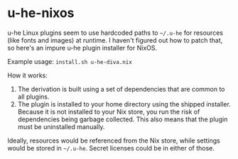 # u-he-nixos

u-he Linux plugins seem to use hardcoded paths to `~/.u-he` for resources (like fonts and images) at runtime. I haven't figured out how to patch that, so here's an impure u-he plugin installer for NixOS.

Example usage: `install.sh u-he-diva.nix`

How it works:

1. The derivation is built using a set of dependencies that are common to all plugins.
2. The plugin is installed to your home directory using the shipped installer. Because it is not installed to your Nix store, you run the risk of dependencies being garbage collected. This also means that the plugin must be uninstalled manually.

Ideally, resources would be referenced from the Nix store, while settings would be stored in `~/.u-he`. Secret licenses could be in either of those.
